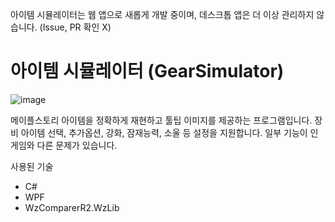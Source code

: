 아이템 시뮬레이터는 웹 앱으로 새롭게 개발 중이며, 데스크톱 앱은 더 이상 관리하지 않습니다. (Issue, PR 확인 X)

# 아이템 시뮬레이터 (GearSimulator)

![image](https://user-images.githubusercontent.com/6011621/206791142-6f6e1bdd-892f-4b02-b58b-01c4a4ac7457.png)

메이플스토리 아이템을 정확하게 재현하고 툴팁 이미지를 제공하는 프로그램입니다.
장비 아이템 선택, 추가옵션, 강화, 잠재능력, 소울 등 설정을 지원합니다.
일부 기능이 인게임와 다른 문제가 있습니다.

사용된 기술
- C#
- WPF
- WzComparerR2.WzLib
